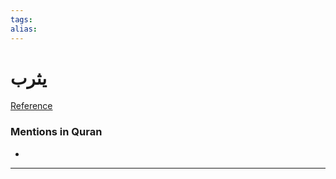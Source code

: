 ```yaml
---
tags: 
alias: 
---
```


# يثرب

[Reference](https://corpus.quran.com/concept.jsp?id=yathrib)

### Mentions in Quran
- 

---

